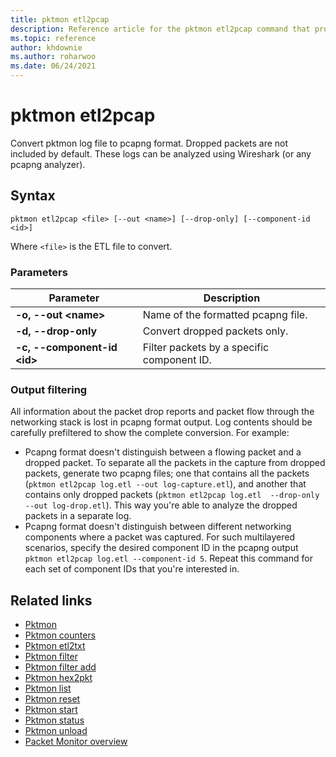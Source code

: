 ```yaml
---
title: pktmon etl2pcap
description: Reference article for the pktmon etl2pcap command that provides a listing of parameters and what they do.
ms.topic: reference
author: khdownie
ms.author: roharwoo
ms.date: 06/24/2021
---
```


# pktmon etl2pcap



Convert pktmon log file to pcapng format. Dropped packets are not included by default. These logs can be analyzed using Wireshark (or any pcapng analyzer).

## Syntax

```
pktmon etl2pcap <file> [--out <name>] [--drop-only] [--component-id <id>]
```

Where `<file>` is the ETL file to convert.

### Parameters

| **Parameter** | **Description** |
| ------------- | --------------- |
| **-o, --out \<name\>** | Name of the formatted pcapng file. |
| **-d, --drop-only** | Convert dropped packets only. |
| **-c, --component-id \<id\>** | Filter packets by a specific component ID. |

### Output filtering

All information about the packet drop reports and packet flow through the networking stack is lost in pcapng format output. Log contents should be carefully prefiltered to show the complete conversion. For example:

- Pcapng format doesn't distinguish between a flowing packet and a dropped packet. To separate all the packets in the capture from dropped packets, generate two pcapng files; one that contains all the packets (`pktmon etl2pcap log.etl --out log-capture.etl`), and another that contains only dropped packets (`pktmon etl2pcap log.etl  --drop-only --out log-drop.etl`). This way you're able to analyze the dropped packets in a separate log.
- Pcapng format doesn't distinguish between different networking components where a packet was captured. For such multilayered scenarios, specify the desired component ID in the pcapng output `pktmon etl2pcap log.etl --component-id 5`. Repeat this command for each set of component IDs that you're interested in.

## Related links

- [Pktmon](pktmon.md)
- [Pktmon counters](pktmon-counters.md)
- [Pktmon etl2txt](pktmon-etl2txt.md)
- [Pktmon filter](pktmon-filter.md)
- [Pktmon filter add](pktmon-filter-add.md)
- [Pktmon hex2pkt](pktmon-hex2pkt.md)
- [Pktmon list](pktmon-list.md)
- [Pktmon reset](pktmon-reset.md)
- [Pktmon start](pktmon-start.md)
- [Pktmon status](pktmon-status.md)
- [Pktmon unload](pktmon-unload.md)
- [Packet Monitor overview](/windows-server/networking/technologies/pktmon/pktmon)
